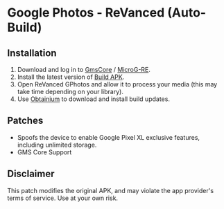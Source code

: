 # Google Photos - ReVanced (Auto-Build)

## Installation
1. Download and log in to [GmsCore](https://github.com/ReVanced/GmsCore/releases/latest) / [MicroG-RE](https://github.com/WSTxda/MicroG-RE).
2. Install the latest version of [Build APK](https://github.com/MentalBlank/GPhotos-Revanced/releases/latest).
3. Open ReVanced GPhotos and allow it to process your media (this may take time depending on your library).
4. Use [Obtainium](https://github.com/ImranR98/Obtainium) to download and install build updates.

## Patches
- Spoofs the device to enable Google Pixel XL exclusive features, including unlimited storage.
- GMS Core Support

## Disclaimer
This patch modifies the original APK, and may violate the app provider's terms of service. Use at your own risk.
